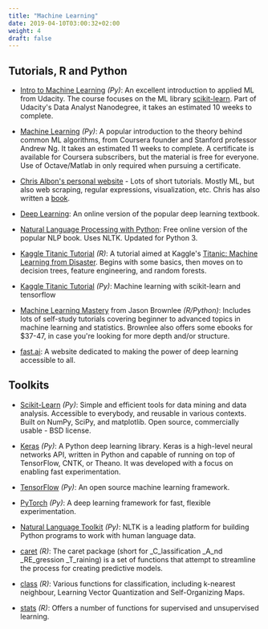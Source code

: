```yaml
---
title: "Machine Learning"
date: 2019-04-10T03:00:32+02:00
weight: 4
draft: false
---
```


## Tutorials, R and Python
* [Intro to Machine Learning](https://www.udacity.com/course/intro-to-machine-learning--ud120) _(Py)_:  An excellent introduction to applied ML from Udacity. The course focuses on the ML library [scikit-learn](http://scikit-learn.org/). Part of Udacity's Data Analyst Nanodegree, it takes an estimated 10 weeks to complete.

* [Machine Learning](https://www.coursera.org/learn/machine-learning) _(Py)_: A popular introduction to the theory behind common ML algorithms, from Coursera founder and Stanford professor Andrew Ng. It takes an estimated 11 weeks to complete. A certificate is available for Coursera subscribers, but the material is free for everyone. Use of Octave/Matlab in only required when pursuing a certificate.

* [Chris Albon's personal website](https://chrisalbon.com) - Lots of short tutorials. Mostly ML, but also web scraping, regular expressions, visualization, etc. Chris has also written a [book](https://www.amazon.de/dp/1491989386/).

* [Deep Learning](http://www.deeplearningbook.org/): An online version of the popular deep learning textbook.

* [Natural Language Processing with Python](https://www.nltk.org/book/): Free online version of the popular NLP book. Uses NLTK. Updated for Python 3.

* [Kaggle Titanic Tutorial](http://trevorstephens.com/kaggle-titanic-tutorial/getting-started-with-r/) _(R)_: A tutorial aimed at Kaggle's [Titanic: Machine Learning from Disaster](https://www.kaggle.com/c/titanic). Begins with some basics, then moves on to decision trees, feature engineering, and random forests.

* [Kaggle Titanic Tutorial](https://blog.socialcops.com/engineering/machine-learning-python/) _(Py)_: Machine learning with scikit-learn and tensorflow

* [Machine Learning Mastery](https://machinelearningmastery.com/) from Jason Brownlee _(R/Python)_: Includes lots of self-study tutorials covering beginner to advanced topics in machine learning and statistics. Brownlee also offers some ebooks for $37-47, in case you're looking for more depth and/or structure.

* [fast.ai](http://fast.ai): A website dedicated to making the power of deep learning accessible to all.



## Toolkits

* [Scikit-Learn](http://scikit-learn.org/stable/) _(Py)_: Simple and efficient tools for data mining and data analysis. Accessible to everybody, and reusable in various contexts. Built on NumPy, SciPy, and matplotlib. Open source, commercially usable - BSD license.

* [Keras](https://keras.io/) _(Py)_: A Python deep learning library. Keras is a high-level neural networks API, written in Python and capable of running on top of TensorFlow, CNTK, or Theano. It was developed with a focus on enabling fast experimentation.

* [TensorFlow](https://www.tensorflow.org/) _(Py)_: An open source machine learning framework.

* [PyTorch](https://pytorch.org/) _(Py)_: A deep learning framework for fast, flexible experimentation.

* [Natural Language Toolkit](https://www.nltk.org/) _(Py)_: NLTK is a leading platform for building Python programs to work with human language data.


* [caret](http://topepo.github.io/caret/index.html) _(R)_: The caret package (short for _C_lassification _A_nd _RE_gression _T_raining) is a set of functions that attempt to streamline the process for creating predictive models.

* [class](https://www.rdocumentation.org/packages/class/versions/7.3-14) _(R)_: Various functions for classification, including k-nearest neighbour, Learning Vector Quantization and Self-Organizing Maps.

* [stats](https://stat.ethz.ch/R-manual/R-devel/library/stats/html/00Index.html) _(R)_: Offers a number of functions for supervised and unsupervised learning.
